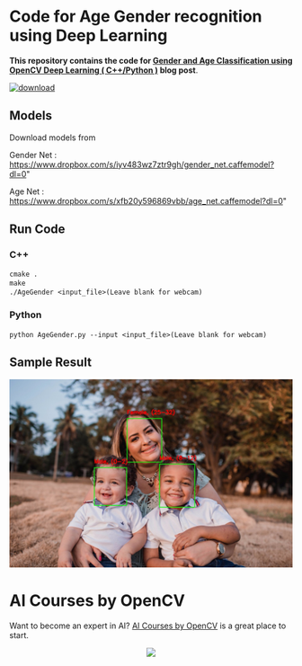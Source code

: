 # Code for Age Gender recognition using Deep Learning

**This repository contains the code for [Gender and Age Classification using OpenCV Deep Learning ( C++/Python )](https://learnopencv.com/age-gender-classification-using-opencv-deep-learning-c-python/) blog post**.

[<img src="https://learnopencv.com/wp-content/uploads/2022/07/download-button-e1657285155454.png" alt="download" width="200">](https://www.dropbox.com/sh/43lv4tav0s4tqn9/AACEHVd2QE-YPwc1LxpJOXw-a?dl=1)

## Models
Download models from

Gender Net : https://www.dropbox.com/s/iyv483wz7ztr9gh/gender_net.caffemodel?dl=0"

Age Net : https://www.dropbox.com/s/xfb20y596869vbb/age_net.caffemodel?dl=0"

## Run Code

### C++
```
cmake .
make
./AgeGender <input_file>(Leave blank for webcam)
```

### Python
```
python AgeGender.py --input <input_file>(Leave blank for webcam)
```

## Sample Result

![](sample-output.jpg)


# AI Courses by OpenCV

Want to become an expert in AI? [AI Courses by OpenCV](https://opencv.org/courses/) is a great place to start. 

<a href="https://opencv.org/courses/">
<p align="center"> 
<img src="https://www.learnopencv.com/wp-content/uploads/2020/04/AI-Courses-By-OpenCV-Github.png">
</p>
</a>
